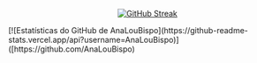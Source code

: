 <div align="center">
  
[![GitHub Streak](https://github-readme-streak-stats.herokuapp.com?user=AnaLouBispo&theme=javascript-dark=pt_BR&date_format=n%2Fj%5B%2FY%5D&card_width=900)](https://git.io/streak-stats)

</div>
[![Estatísticas do GitHub de AnaLouBispo](https://github-readme-stats.vercel.app/api?username=AnaLouBispo)]([https://github.com/AnaLouBispo)

